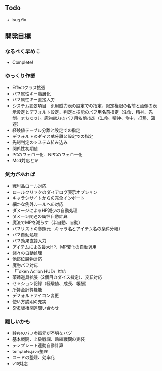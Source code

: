 ## Todo
- bug fix

## 開発目標
### なるべく早めに
- Complete!
### ゆっくり作業
- Effectクラス拡張
- バフ属性キー階層化
- バフ属性キー直接入力
- システム設定項目　汎用威力表の設定での指定、限定権限の名前と画像の表示設定とデフォルト設定、判定と技能のバフ用名前指定（生命、精神、先制、まもちき）、魔物能力のバフ用名前指定（生命、精神、命中、打撃、回避）
- 経験値テーブル分離と設定での指定
- デフォルトのダイス式分離と設定での指定
- 先制判定のシステム組み込み
- 関係性初期値
- PCのフェロー化、NPCのフェロー化
- Mod対応とか
### 気力があれば
- 戦利品ロール対応
- ロールクリックのダイアログ表示オプション
- キャラシサイトからの完全インポート
- 細かな例外ルールへの対応
- ダメージによるHP減少の自動処理
- ダメージ関連の属性自動計算
- 魔法でMPを減らす（半自動、自動）
- バフリストの参照元（キャラ名とアイテム名の条件分岐）
- バフ自動処理
- バフ効果直接入力
- アイテムによる最大HP、MP変化の自動適用
- 諸々の自動処理
- 他部位魔物対応
- 魔物バフ対応
- 「Token Action HUD」対応
- 薬師道具拡張（2個目のダイス指定）、変転対応
- セッション記録（経験値、成長、報酬）
- 所持金計算機能
- デフォルトアイコン変更
- 使い方説明の充実
- SNE版権関連問い合わせ
### 難しいかも
- 辞典のバフ参照元が不明なバグ
- 基本戦闘、上級戦闘、熟練戦闘の実装
- テンプレート連動自動計算
- template.json整理
- コードの整理、効率化
- v10対応

